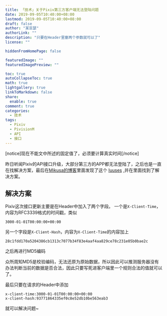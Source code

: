 ```yaml
---
title: 「技术」关于Pixiv第三方客户端无法登陆问题
date: 2019-09-05T10:40:00+08:00
lastmod: 2019-09-05T10:40:00+08:00
draft: false
author: "某亚瑟"
authorLink: ""
description: "只要在Header里塞两个参数就可以了"
license: ""

hiddenFromHomePage: false

featuredImage: ""
featuredImagePreview: ""

toc: true
autoCollapseToc: true
math: true
lightgallery: true
linkToMarkdown: false
share:
  enable: true
comment: true
categories: 
  - 技术
tags: 
  - Pixiv
  - PivisionM
  - API
  - 接口
---
```


<!--more-->

[notice]现在不能文中所述的固定值了，必须要计算真实时间[/notice]

昨日听闻Pixiv的API接口升级，大部分第三方的APP都无法登陆了，之后也是一直在找解决方案，最后在[Mikusa的博客](https://www.himiku.com)里面发现了这个 [Iuuses](https://github.com/upbit/pixivpy/issues/83) ,并在里面找到了解决方案。
## 解决方案
Pixiv这次接口更新主要是在Header中加入了两个字段。
一个是`X-Client-Time`，内容为RFC3339格式的时间戳，类似
```
3000-01-01T00:00:00+00:00
```
另一个字段是`X-Client-Hash`，内容为`X-Client-Time`的内容加上
```
28c1fdd170a5204386cb1313c7077b34f83e4aaf4aa829ce78c231e05b0bae2c
```
之后再进行MD5编码

众所周知MD5是校验编码，无法还原为原始数据，所以因此可以推测服务器没有办法判断当前的数据是否合法，因此只要写死进客户端里一个规则合法的值就可以了。

最后只要在请求的Header中添加
```
x-client-time:3000-01-01T00:00:00+00:00
x-client-hash:93771864335ef0c8e52db10be563eab3
```
就可以解决问题~
